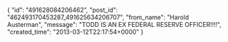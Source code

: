  {
   "id": "491628084206462",
   "post_id": "462493170453287_491625634206707",
   "from_name": "Harold Austerman",
   "message": "TODD IS AN EX FEDERAL RESERVE OFFICER!!!!",
   "created_time": "2013-03-12T22:17:54+0000"
 }
